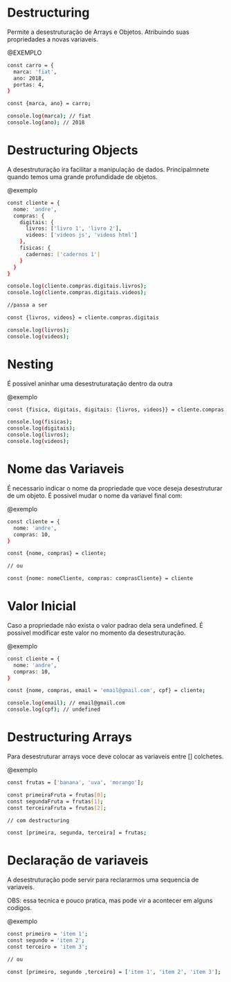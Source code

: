 # Destructuring #

Permite a desestruturação de Arrays e Objetos. Atribuindo suas propriedades a novas variaveis.

@EXEMPLO
```bash
const carro = {
  marca: 'fiat',
  ano: 2018,
  portas: 4,
}

const {marca, ano} = carro;

console.log(marca); // fiat
console.log(ano); // 2018
```

# Destructuring Objects #

A desestruturação ira facilitar a manipulação de dados. Principalmnete quando temos uma grande profundidade de objetos.

@exemplo
```bash
const cliente = {
  nome: 'andre',
  compras: {
    digitais: {
      livros: ['livro 1', 'livro 2'],
      videos: ['videos js', 'videos html']
    },
    fisicas: {
      cadernos: ['cadernos 1']
    }
  }
}

console.log(cliente.compras.digitais.livros);
console.log(cliente.compras.digitais.videos);

//passa a ser

const {livros, videos} = cliente.compras.digitais

console.log(livros);
console.log(videos);
```
# Nesting #

É possivel aninhar uma desestruturatação dentro da outra

@exemplo
```bash
const {fisica, digitais, digitais: {livros, videos}} = cliente.compras

console.log(fisicas);
console.log(digitais);
console.log(livros);
console.log(videos);
```
# Nome das Variaveis #

É necessario indicar o nome da propriedade que voce deseja desestruturar de um objeto. É  possivel mudar o nome da variavel final com:

@exemplo
```bash
const cliente = {
  nome: 'andre',
  compras: 10,
}

const {nome, compras} = cliente;

// ou

const {nome: nomeCliente, compras: comprasCliente} = cliente
```

# Valor Inicial #

Caso a propriedade não exista o valor padrao dela sera undefined. É  possivel modificar este valor no momento da desestruturação.

@exemplo
```bash
const cliente = {
  nome: 'andre',
  compras: 10,
}

const {nome, compras, email = 'email@gmail.com', cpf} = cliente;

console.log(email); // email@gmail.com
console.log(cpf); // undefined

```

# Destructuring Arrays #

Para desestruturar arrays voce deve colocar as variaveis entre [] colchetes.

@exemplo
```bash
const frutas = ['banana', 'uva', 'morango'];

const primeiraFruta = frutas[0];
const segundaFruta = frutas[1];
const terceiraFruta = frutas[2];

// com destructuring

const [primeira, segunda, terceira] = frutas;
```

# Declaração de variaveis #

A desestruturação pode servir para reclararmos uma sequencia de variaveis.

OBS: essa tecnica e pouco pratica, mas pode vir a acontecer em alguns codigos.

@exemplo
```bash
const primeiro = 'item 1';
const segundo = 'item 2';
const terceiro = 'item 3';

// ou 

const [primeiro, segundo ,terceiro] = ['item 1', 'item 2', 'item 3'];
```
